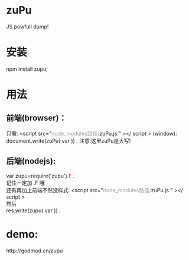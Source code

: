 zuPu
====

JS powfull dump!
<h1>安装</h1>
npm install zupu;
<h1>用法</h1>
<h2>前端(browser)：</h2>
只需:
&lt;script src="<span style="color:#999">node_modules路径/</span>zuPu.js " &gt;&lt;/ script &gt;
(window): document.write(zuPu( var )) .
注意:这里zuPu是大写!

<h2>后端(nodejs): </h2>
<div>var zupu=require('zupu')<span style="color:red">.F </span>.</div>
记住一定加 .F 哦  <br/>
还有再加上前端不然没样式:
&lt;script src="<span style="color:#999">node_modules路径/</span>zuPu.js " &gt;&lt;/ script &gt;<br/>
然后 <br/>
res.write(zupu( var )) .<br/>

<h1>demo:</h1>
http://godmod.cn/zupu
